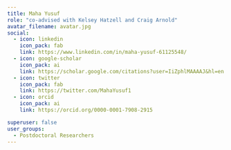 ```yaml
---
title: Maha Yusuf
role: "co-advised with Kelsey Hatzell and Craig Arnold"
avatar_filename: avatar.jpg
social:
  - icon: linkedin
    icon_pack: fab
    link: https://www.linkedin.com/in/maha-yusuf-61125548/
  - icon: google-scholar
    icon_pack: ai
    link: https://scholar.google.com/citations?user=IiZphlMAAAAJ&hl=en
  - icon: twitter
    icon_pack: fab
    link: https://twitter.com/MahaYusuf1
  - icon: orcid
    icon_pack: ai
    link: https://orcid.org/0000-0001-7908-2915

superuser: false
user_groups:
  - Postdoctoral Researchers
---
```

